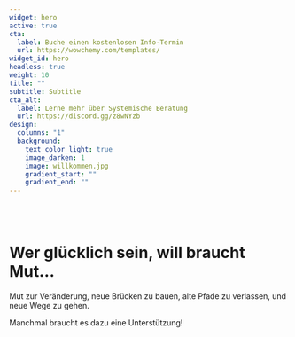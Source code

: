 ```yaml
---
widget: hero
active: true
cta:
  label: Buche einen kostenlosen Info-Termin
  url: https://wowchemy.com/templates/
widget_id: hero
headless: true
weight: 10
title: ""
subtitle: Subtitle
cta_alt:
  label: Lerne mehr über Systemische Beratung
  url: https://discord.gg/z8wNYzb
design:
  columns: "1"
  background:
    text_color_light: true
    image_darken: 1
    image: willkommen.jpg
    gradient_start: ""
    gradient_end: ""
---
```

<!--StartFragment-->

<br>

<br>

# Wer glücklich sein, will braucht Mut... 

Mut zur Veränderung, neue Brücken zu bauen, alte Pfade zu verlassen, und neue Wege zu gehen. 

Manchmal braucht es dazu eine Unterstützung!

<br>

<br>

<br>

<br>

<br>

<br>

<br>

<br>

<br>

<br>

<!--EndFragment-->
